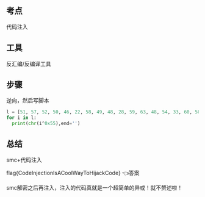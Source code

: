 ## 考点

代码注入

## 工具

反汇编/反编译工具

## 步骤

逆向，然后写脚本

``` python
l = [51, 57, 52, 50, 46, 22, 58, 49, 48, 28, 59, 63, 48, 54, 33, 60, 58, 59, 28, 38, 20, 22, 58, 58, 57, 2, 52, 44, 1, 58, 29, 60, 63, 52, 54, 62, 22, 58, 49, 48, 40]
for i in l:
  print(chr(i^0x55),end='')
```

## 总结

smc+代码注入

flag{CodeInjectionIsACoolWayToHijackCode}  👈答案

smc解密之后再注入，注入的代码真就是一个超简单的异或！就不赘述啦！
